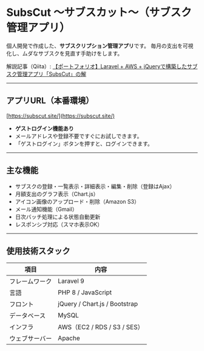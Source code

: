 # SubsCut 〜サブスカット〜（サブスク管理アプリ）

個人開発で作成した、**サブスクリプション管理アプリ**です。
毎月の支出を可視化し、ムダなサブスクを見直す手助けをします。

解説記事（Qiita）: [【ポートフォリオ】Laravel + AWS + jQueryで構築したサブスク管理アプリ「SubsCut」の解](https://qiita.com/latte00/items/60d2d44e81b73f1f48c7)

---

##  アプリURL（本番環境）

[https://subscut.site/](https://subscut.site/)

-  **ゲストログイン機能あり**
  - メールアドレスや登録不要ですぐにお試しできます。
  - 「ゲストログイン」ボタンを押すと、ログインできます。

---

##  主な機能

- サブスクの登録・一覧表示・詳細表示・編集・削除（登録はAjax）
- 月額支出のグラフ表示（Chart.js）
- アイコン画像のアップロード・削除（Amazon S3）
- メール通知機能（Gmail）
- 日次バッチ処理による状態自動更新
- レスポンシブ対応（スマホ表示OK）

---

##  使用技術スタック

| 項目 | 内容 |
|------|------|
| フレームワーク | Laravel 9 |
| 言語 | PHP 8 / JavaScript |
| フロント | jQuery / Chart.js / Bootstrap |
| データベース | MySQL |
| インフラ | AWS（EC2 / RDS / S3 / SES） |
| ウェブサーバー | Apache |

